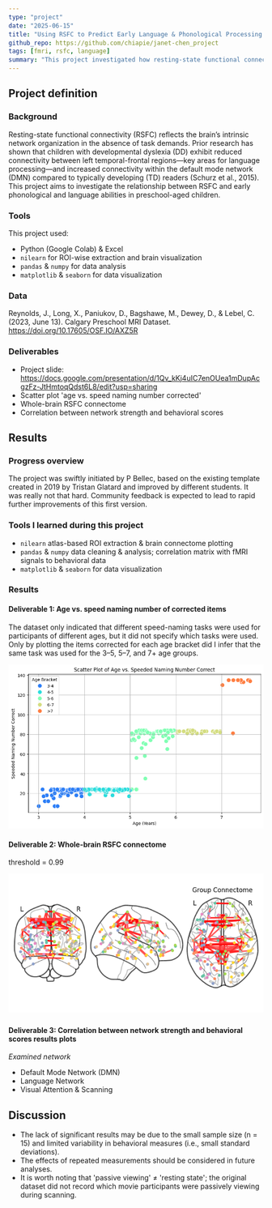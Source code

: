 ```yaml
---
type: "project"
date: "2025-06-15"
title: "Using RSFC to Predict Early Language & Phonological Processing Abilities"
github_repo: https://github.com/chiapie/janet-chen_project
tags: [fmri, rsfc, language]
summary: "This project investigated how resting-state functional connectivity (RSFC) in fMRI data from preschool children relates to early speed naming and phonological processing abilities. Using the Destrieux (2009) atlas, extracting ROI-wise brain signals and computing within-network connectivity strength across multiple brain networks (e.g., DMN, language network). Correlation analyses then revealed trends between network resting-state and behavioral scores."
---
```

<!-- This is an html comment and this won't appear in the rendered page. You are now editing the "content" area, the core of your description. Everything that you can do in markdown is allowed below. We added a couple of comments to guide your through documenting your progress. -->

## Project definition

### Background

Resting-state functional connectivity (RSFC) reflects the brain’s intrinsic network organization in the absence of task demands. Prior research has shown that children with developmental dyslexia (DD) exhibit reduced connectivity between left temporal-frontal regions—key areas for language processing—and increased connectivity within the default mode network (DMN) compared to typically developing (TD) readers (Schurz et al., 2015). This project aims to investigate the relationship between RSFC and early phonological and language abilities in preschool-aged children.


### Tools

This project used:
 * Python (Google Colab) & Excel
 * `nilearn` for ROI-wise extraction and brain visualization 
 * `pandas` & `numpy` for data analysis
 * `matplotlib` & `seaborn` for data visualization

### Data

Reynolds, J., Long, X., Paniukov, D., Bagshawe, M., Dewey, D., & Lebel, C. (2023, June 13). Calgary Preschool MRI Dataset. https://doi.org/10.17605/OSF.IO/AXZ5R

### Deliverables

- Project slide: https://docs.google.com/presentation/d/1Qv_kKj4uIC7enOUea1mDupAcgzFz-JtHmtoqQdst6L8/edit?usp=sharing
- Scatter plot 'age vs. speed naming number corrected'
- Whole-brain RSFC connectome
- Correlation between network strength and behavioral scores

## Results

### Progress overview

The project was swiftly initiated by P Bellec, based on the existing template created in 2019 by Tristan Glatard and improved by different students. It was really not that hard. Community feedback is expected to lead to rapid further improvements of this first version.

### Tools I learned during this project

- `nilearn` atlas-based ROI extraction & brain connectome plotting
- `pandas` & `numpy` data cleaning & analysis; correlation matrix with fMRI signals to behavioral data
- `matplotlib` & `seaborn` for data visualization

### Results

#### Deliverable 1: Age vs. speed naming number of corrected items
The dataset only indicated that different speed-naming tasks were used for participants of different ages, but it did not specify which tasks were used. Only by plotting the items corrected for each age bracket did I infer that the same task was used for the 3–5, 5–7, and 7+ age groups.
<p align="center">
  <img src="scatterplot_age_speed.png" alt="Scatterplot of age vs. speed naming" width="640"/>
</p>

#### Deliverable 2: Whole-brain RSFC connectome
threshold = 0.99
<p align="center">
  <img src="whole-brain_RSFC_connectome.png" alt="Whole-brain RSFC connectome" width="600"/>
</p>

##### 
#### Deliverable 3: Correlation between network strength and behavioral scores results plots
*Examined network*
- Default Mode Network (DMN)
- Language Network
- Visual Attention & Scanning

## Discussion
- The lack of significant results may be due to the small sample size (n = 15) and limited variability in behavioral measures (i.e., small standard deviations).
- The effects of repeated measurements should be considered in future analyses.
- It is worth noting that 'passive viewing' ≠ 'resting state'; the original dataset did not record which movie participants were passively viewing during scanning.
